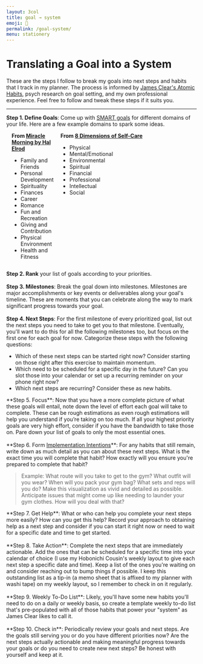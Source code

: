 ```yaml
---
layout: 3col
title: goal → system
emoji: 🎯
permalink: /goal-system/
menu: stationery
---
```


# Translating a Goal into a System

These are the steps I follow to break my goals into next steps and habits that I track in my planner. The process is informed by <a target="_blank" href="https://jamesclear.com/atomic-habits">James Clear's Atomic Habits</a>, psych research on goal setting, and my own professional experience. Feel free to follow and tweak these steps if it suits you.

<hr>
<b>Step 1. Define Goals</b>: Come up with <a target="_blank" href="https://www.atlassian.com/blog/productivity/how-to-write-smart-goals#:~:text=What%20are%20SMART%20goals%3F,within%20a%20certain%20time%20frame.">SMART goals</a> for different domains of your life. Here are a few example domains to spark some ideas.

<div class='some-page-wrapper' style="margin: 1em;">
  <div class='row' style="display: flex; flex-direction: row; flex-wrap: wrap; width: 100%;">
    <div class='column' style="display: flex; flex-direction: column; flex-basis: 100%; flex: 1;">
        <b>From <a target="_blank" href="https://miraclemorning.com/start-here/">Miracle Morning by Hal Elrod</a></b>
            <ul>
                <li>Family and Friends</li>
                <li>Personal Development</li>
                <li>Spirituality</li>
                <li>Finances</li>
                <li>Career</li>
                <li>Romance</li>
                <li>Fun and Recreation</li>
                <li>Giving and Contribution</li>
                <li>Physical Environment</li>
                <li>Health and Fitness</li>
            </ul>
    </div>
    <div class='column'>
        <b>From <a target="_blank" href="https://www.learningtobefree.com/2019/09/24/daily-self-care-checklist/">8 Dimensions of Self-Care</a></b>
        <ul>
            <li>Physical</li>
            <li>Mental/Emotional</li>
            <li>Environmental</li>
            <li>Spiritual</li>
            <li>Financial</li>
            <li>Professional</li>
            <li>Intellectual</li>
            <li>Social</li>
        </ul>
    </div>
  </div>
</div>
<b>Step 2. Rank</b> your list of goals according to your priorities.
<br>
<br>
<b>Step 3. Milestones</b>: Break the goal down into milestones. Milestones are major accomplishments or key events or deliverables along your goal's timeline. These are moments that you can celebrate along the way to mark significant progress towards your goal.
<br>
<br>
<b>Step 4. Next Steps</b>: For the first milestone of every prioritized goal, list out the next steps you need to take to get you to that milestone. Eventually, you'll want to do this for all the following milestones too, but focus on the first one for each goal for now. Categorize these steps with the following questions:
<ul>
    <li>Which of these next steps can be started right now? Consider starting on those right after this exercise to maintain momentum.</li>
    <li>Which need to be scheduled for a specific day in the future? Can you slot those into your calendar or set up a recurring reminder on your phone right now?</li>
    <li>Which next steps are recurring? Consider these as new habits.</li>
</ul>
**Step 5. Focus**: Now that you have a more complete picture of what these goals will entail, note down the level of effort each goal will take to complete. These can be rough estimations as even rough estimations will help you understand if you’re taking on too much. If all your highest priority goals are very high effort, consider if you have the bandwidth to take those on. Pare down your list of goals to only the most essential ones.
<br>
<br>
**Step 6. Form <a target="_blank" href="https://www.sciencedirect.com/science/article/abs/pii/S0065260106380021">Implementation Intentions</a>**: For any habits that still remain, write down as much detail as you can about these next steps. What is the exact time you will complete that habit? How exactly will you ensure you're prepared to complete that habit?
<blockquote>Example: What route will you take to get to the gym? What outfit will you wear? When will you pack your gym bag? What sets and reps will you do? Make this visualization as vivid and detailed as possible. Anticipate issues that might come up like needing to launder your gym clothes. How will you deal with that?</blockquote>
**Step 7. Get Help**: What or who can help you complete your next steps more easily? How can you get this help? Record your approach to obtaining help as a next step and consider if you can start it right now or need to wait for a specific date and time to get started.
<br>
<br>
**Step 8. Take Action**: Complete the next steps that are immediately actionable. Add the ones that can be scheduled for a specific time into your calendar of choice (I use my Hobonichi Cousin's weekly layout to give each next step a specific date and time). Keep a list of the ones you're waiting on and consider reaching out to bump things if possible. I keep this outstanding list as a tip-in (a memo sheet that is affixed to my planner with washi tape) on my weekly layout, so I remember to check in on it regularly.
<br>
<br>
**Step 9. Weekly To-Do List**: Likely, you'll have some new habits you'll need to do on a daily or weekly basis, so create a template weekly to-do list that's pre-populated with all of those habits that power your "system" as James Clear likes to call it.
<br>
<br>
**Step 10. Check in**: Periodically review your goals and next steps. Are the goals still serving you or do you have different priorities now? Are the next steps actually actionable and making meaningful progress towards your goals or do you need to create new next steps? Be honest with yourself and keep at it.
